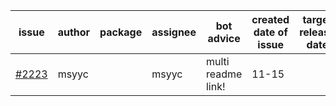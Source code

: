 | issue | author | package | assignee | bot advice | created date of issue | target release date | date from target |
| ------ | ------ | ------ | ------ | ------ | ------ | ------ | :-----: |
| [#2223](https://github.com/Azure/sdk-release-request/issues/2223) | msyyc |  | msyyc | multi readme link! | 11-15 |  |  |
